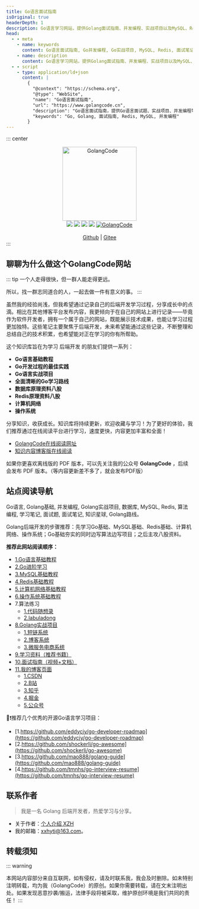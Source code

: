 ```yaml
---
title: Go语言面试指南
isOriginal: true
headerDepth: 1
description: Go语言学习网站，提供Golang面试指南、并发编程、实战项目以及MySQL、Redis相关技术
head:
  - - meta
    - name: keywords
      content: Go语言面试指南, Go并发编程, Go实战项目, MySQL, Redis, 面试笔记, 知识星球, Go语言学习路线
    - name: description
      content: Go语言学习网站，提供Golang面试指南、并发编程、实战项目以及MySQL、Redis相关技术
  - - script
    - type: application/ld+json
      content: |
        {
          "@context": "https://schema.org",
          "@type": "WebSite",
          "name": "Go语言面试指南",
          "url": "https://www.golangcode.cn",
          "description": "Go语言面试指南，提供Go语言面试题、实战项目、并发编程等技术分享。",
          "keywords": "Go, Golang, 面试指南, Redis, MySQL, 并发编程"
        }
---
```


::: center
<div align="center">
  <a href="https://golangcode.cn">
    <img src="https://cdn.golangcode.cn/images/202501172033936.png" width="200px" alt="GolangCode">
  </a><br>
  <a href="https://golangcode.cn/blog.html" target="_blank"><img src="https://img.shields.io/badge/博客-在线阅读-green.svg?style=for-the-badge"></a>
  <a href="https://blog.csdn.net/m0_73337964?spm=1000.2115.3001.5343" target="_blank"><img src="https://img.shields.io/badge/CSDN后端开发博客-万里code-brightgreen.svg?style=for-the-badge"></a>
  <a href="https://golangcode.cn/mianshi-guide/" target="_blank"><img src="https://img.shields.io/badge/面试指南-立即学习-critical?style=for-the-badge"></a>
    <a href="https://golangcode.cn/study-resource/" target="_blank"><img src="https://img.shields.io/badge/学习资料-快速下载-critical?style=for-the-badge"></a>
  <a href="https://github.com/xzhHas/GolangCode" target="_blank"><img alt="GolangCode" src="https://img.shields.io/github/stars/xzhHas/GolangCode?style=for-the-badge"></a><br><br>
<a href="https://github.com/xzhHas">Github</a> |
<a href="https://gitee.com/xiwanli">Gitee</a>
</div>
:::

## 聊聊为什么做这个GolangCode网站

::: tip
一个人走得很快，但一群人能走得更远。

所以，找一群志同道合的人，一起去做一件有意义的事。
:::


虽然我的经验尚浅，但我希望通过记录自己的后端开发学习过程，分享成长中的点滴。相比在其他博客平台发布内容，我更倾向于在自己的网站上进行记录——毕竟作为软件开发者，拥有一个属于自己的网站，既能展示技术成果，也能让学习过程更加独特。这些笔记主要聚焦于后端开发，未来希望能通过这些记录，不断整理和总结自己的技术积累，也希望能对正在学习的你有所帮助。


这个知识库旨在为学习 后端开发 的朋友们提供一系列：
- **Go语言基础教程**
- **Go开发过程的最佳实践**
- **Go语言实战项目**
- **全面清晰的Go学习路线**
- **数据库原理资料八股**
- **Redis原理资料八股**
- **计算机网络**
- **操作系统**

分享知识，收获成长。知识库将持续更新，欢迎收藏与学习！为了更好的体验，我们推荐通过在线阅读平台进行学习，速度更快，内容更加丰富和全面！



- [GolangCode在线阅读网址](https://golangcode.cn/)
- [知识内容博客版在线阅读](https://golangcode.cn/blog.html)

如果你更喜欢离线版的 PDF 版本，可以先关注我的公众号 **GolangCode** ，后续会发布 PDF 版本。（等内容更新差不多了，就会发布PDF版） 


## 站点阅读导航

Go语言, Golang基础, 并发编程, Golang实战项目, 数据库, MySQL, Redis, 算法编程, 学习笔记, 面试题, 面试笔记, 知识星球, Golang路线。

Golang后端开发的步骤推荐：先学习Go基础、MySQL基础、Redis基础、计算机网络、操作系统；Go基础夯实的同时边写算法边写项目；之后主攻八股资料。

**推荐此网站阅读顺序：**

- [1.Go语言基础教程](/golang-basic/go.md)
- [2.Go进阶学习](/golang-bingfa/)
- [3.MySQL基础教程](/mysql/)
- [4.Redis基础教程](/redis/)
- [5.计算机网络基础教程](/network/)
- [6.操作系统基础教程](/os/)
- 7.算法练习
  - [1.代码随想录](https://programmercarl.com/)
  - [2.labuladong](https://labuladong.online/algo/home/) 
- [8.Golang实战项目](/goproject/)
  - [1.短链系统](https://github.com/xzhHas/ShortChain)
  - [2.博客系统](https://github.com/xzhHas/ginblog-wanli)
  - [3.微服务电商系统](https://github.com/xzhHas/yg)
- [9.学习资料（推荐书籍）](/study-resource/)
- [10.面试指南（视频+文档）](/mianshi-guide/)
- [11.我的博客页面](/blog.md)
  - [1.CSDN](https://blog.csdn.net/m0_73337964?spm=1000.2115.3001.5343)
  - [2.B站](https://space.bilibili.com/1829444123?spm_id_from=333.1007.0.0)
  - [3.知乎](https://www.zhihu.com/people/80-58-74-7)
  - [4.掘金](https://juejin.cn/user/3670599898497324)
  - [5.公众号](about-the-author/vxgongzhonghao.md)


💯❗推荐几个优秀的开源Go语言学习项目：
- [1.https://github.com/eddycjy/go-developer-roadmap](https://github.com/eddycjy/go-developer-roadmap)
- [2.https://github.com/shockerli/go-awesome](https://github.com/shockerli/go-awesome)
- [3.https://github.com/mao888/golang-guide](https://github.com/mao888/golang-guide)
- [4.https://github.com/tmnhs/go-interview-resume](https://github.com/tmnhs/go-interview-resume)


## 联系作者

> 我是一名 Golang 后端开发者，热爱学习与分享。


- 关于作者：[个人介绍 XZH](about-the-author/readme.md)
- 我的邮箱：[xxhyti@163.com](mailto:xxhyti@163.com)。



## 转载须知

::: warning

本网站内容部分来自互联网，如有侵权，请及时联系我，我会及时删除。如未特别注明转载，均为我（GolangCode）的原创。如果你需要转载，请在文末注明出处。如果发现恶意抄袭/搬运，法律手段将被采取，维护原创环境是我们共同的责任！
:::


